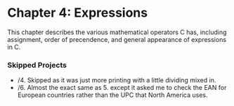 # Chapter 4: Expressions
This chapter describes the various mathematical operators C has, including assignment, order of precendence, and general appearance of expressions in C. 

### Skipped Projects
* /4. Skipped as it was just more printing with a little dividing mixed in.
* /6. Almost the exact same as 5. except it asked me to check the EAN for European countries rather than the UPC that North America uses.
